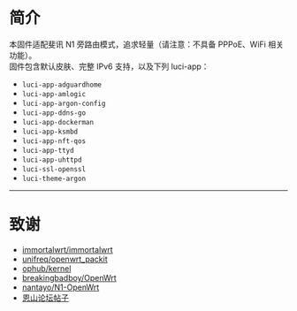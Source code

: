 # 简介

本固件适配斐讯 N1 旁路由模式，追求轻量（请注意：不具备 PPPoE、WiFi 相关功能）。<br>
固件包含默认皮肤、完整 IPv6 支持，以及下列 luci-app：<br>

- `luci-app-adguardhome`
- `luci-app-amlogic`
- `luci-app-argon-config`
- `luci-app-ddns-go`
- `luci-app-dockerman`
- `luci-app-ksmbd`
- `luci-app-nft-qos`
- `luci-app-ttyd`
- `luci-app-uhttpd`
- `luci-ssl-openssl`
- `luci-theme-argon`

---

# 致谢

- [immortalwrt/immortalwrt](https://github.com/immortalwrt/immortalwrt/tree/openwrt-24.10)
- [unifreq/openwrt_packit](https://github.com/unifreq/openwrt_packit)
- [ophub/kernel](https://github.com/ophub/kernel/releases/tag/kernel_flippy)
- [breakingbadboy/OpenWrt](https://github.com/breakingbadboy/OpenWrt/releases/tag/kernel_stable)
- [nantayo/N1-OpenWrt](https://github.com/nantayo/N1-OpenWrt)
- [恩山论坛帖子](https://www.right.com.cn/forum/thread-4076037-1-1.html)
